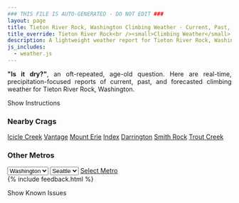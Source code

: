 ```yaml
---
### THIS FILE IS AUTO-GENERATED - DO NOT EDIT ###
layout: page
title: Tieton River Rock, Washington Climbing Weather - Current, Past, and Forecasted Report
title_override: Tieton River Rock<br /><small>Climbing Weather</small>
description: A lightweight weather report for Tieton River Rock, Washington. Optimized for slow internet connections.
js_includes:
  - weather.js
---
```


<section class="measure center lh-copy f5-ns f6 ph2 mv4" style="text-align: justify;">
<strong>"Is it dry?"</strong>, an oft-repeated, age-old question. Here are real-time,
precipitation-focused reports of current, past, and forecasted climbing weather for Tieton River Rock, Washington.
</section>

<p id="settings-toggle" class="mw5 b center tc hover-light-red black-70 pointer">Show Instructions</p>
<section id="settings" class="overflow-hidden" style="display:none;">
    <div class="mv2 ph2 center">
        <div class="fn f6 tc pv2">
            <p class="measure lh-copy center"><strong>Show/hide hourly forecasts</strong> by clicking the desired day.</p>
            <hr class="mw5 p0 mv2 o-60 b0 bt b--light-red light-red bg-light-red">
            <p class="measure lh-copy center"><strong>Current and Past conditions</strong> are measured by the nearest weather station. <strong>Forecast conditions</strong> are calculated and polled separately.</p>
            <hr class="mw5 p0 mv2 o-60 b0 bt b--light-red light-red bg-light-red">
            <p class="measure lh-copy center"><strong>Having issues?</strong> Try <a id="clear-cache" class="no-underline relative fancy-link light-red hover-light-red" href="#">clearing the local cache</a>.</p>
            <hr class="mw5 p0 mv2 o-60 b0 bt b--light-red light-red bg-light-red">
            <p class="measure lh-copy center">Weather data sourced from <a class="no-underline fancy-link relative light-red" target="_blank" href="https://www.weather.gov/documentation/services-web-api">weather.gov</a>.</p>
        </div>
    </div>
</section>
<section id="weather" data-crag="tieton-river-rock-washington" class="mv4-ns mv3 ph2 center"></section>
<section id="nearby" class="tc lh-copy">
  <h3>Nearby Crags</h3>
<a class="nowrap no-underline fancy-link relative light-red mh3" href="/crags/icicle-creek-washington-weather.html">Icicle Creek</a>
<a class="nowrap no-underline fancy-link relative light-red mh3" href="/crags/vantage-washington-weather.html">Vantage</a>
<a class="nowrap no-underline fancy-link relative light-red mh3" href="/crags/mount-erie-washington-weather.html">Mount Erie</a>
<a class="nowrap no-underline fancy-link relative light-red mh3" href="/crags/index-washington-weather.html">Index</a>
<a class="nowrap no-underline fancy-link relative light-red mh3" href="/crags/darrington-washington-weather.html">Darrington</a>
<a class="nowrap no-underline fancy-link relative light-red mh3" href="/crags/smith-rock-oregon-weather.html">Smith Rock</a>
<a class="nowrap no-underline fancy-link relative light-red mh3" href="/crags/trout-creek-oregon-weather.html">Trout Creek</a>
</section>
<section id="nearby" class="tc lh-copy">
  <h3>Other Metros</h3>
  <select class="ma1 bg-near-white pa2" id="stateSel">
    <option value="Texas">Texas</option>
    <option value="Washington" selected>Washington</option>
    <option value="Colorado">Colorado</option>
    <option value="Tennessee">Tennessee</option>
    <option value="Utah">Utah</option>
    <option value="California">California</option>
  </select>
  <select class="ma1 bg-near-white pa2" id="citySel">
    <option value="Seattle" selected>Seattle</option>
  </select>
  <a id="selectMetro" class="f6 link dim ph3 pv2 ma1 dib white bg-light-red" href="/crags/seattle-washington-weather.html">Select Metro</a>
  <script>
    var states = [];
    states["Texas"] = "Austin"
    states["Washington"] = "Seattle"
    states["Colorado"] = "Denver"
    states["Tennessee"] = "Nashville"
    states["Utah"] = "Salt Lake City"
    states["California"] = "San Francisco|Los Angeles"
  </script>
</section>
{% include feedback.html %}
<p id="issues-toggle" class="mw5 b center tc hover-light-red black-70 pointer">Show Known Issues</p>
<section id="issues" class="overflow-hidden tc f6">
</section>

<script>
  var weekly_PDT_70_159 = null
  var hourly_PDT_70_159 = {"@context":["https://geojson.org/geojson-ld/geojson-context.jsonld",{"@version":"1.1","wx":"https://api.weather.gov/ontology#","geo":"http://www.opengis.net/ont/geosparql#","unit":"http://codes.wmo.int/common/unit/","@vocab":"https://api.weather.gov/ontology#"}],"type":"Feature","geometry":{"type":"Polygon","coordinates":[[[-120.9671881,46.703641],[-120.961331,46.682921],[-120.9311391,46.686934],[-120.9369897,46.7076543],[-120.9671881,46.703641]]]},"properties":{"updated":"2021-12-28T08:11:58+00:00","units":"us","forecastGenerator":"HourlyForecastGenerator","generatedAt":"2021-12-28T08:47:01+00:00","updateTime":"2021-12-28T08:11:58+00:00","validTimes":"2021-12-28T02:00:00+00:00/P7DT23H","elevation":{"unitCode":"wmoUnit:m","value":1036.0152},"periods":[{"number":1,"name":"","startTime":"2021-12-28T00:00:00-08:00","endTime":"2021-12-28T01:00:00-08:00","isDaytime":false,"temperature":12,"temperatureUnit":"F","temperatureTrend":null,"windSpeed":"7 mph","windDirection":"W","icon":"https://api.weather.gov/icons/land/night/snow?size=small","shortForecast":"Occasional Snow Showers","detailedForecast":""},{"number":2,"name":"","startTime":"2021-12-28T01:00:00-08:00","endTime":"2021-12-28T02:00:00-08:00","isDaytime":false,"temperature":12,"temperatureUnit":"F","temperatureTrend":null,"windSpeed":"7 mph","windDirection":"W","icon":"https://api.weather.gov/icons/land/night/snow?size=small","shortForecast":"Occasional Snow Showers","detailedForecast":""},{"number":3,"name":"","startTime":"2021-12-28T02:00:00-08:00","endTime":"2021-12-28T03:00:00-08:00","isDaytime":false,"temperature":12,"temperatureUnit":"F","temperatureTrend":null,"windSpeed":"7 mph","windDirection":"W","icon":"https://api.weather.gov/icons/land/night/snow?size=small","shortForecast":"Occasional Snow Showers","detailedForecast":""},{"number":4,"name":"","startTime":"2021-12-28T03:00:00-08:00","endTime":"2021-12-28T04:00:00-08:00","isDaytime":false,"temperature":11,"temperatureUnit":"F","temperatureTrend":null,"windSpeed":"7 mph","windDirection":"W","icon":"https://api.weather.gov/icons/land/night/snow?size=small","shortForecast":"Occasional Snow Showers","detailedForecast":""},{"number":5,"name":"","startTime":"2021-12-28T04:00:00-08:00","endTime":"2021-12-28T05:00:00-08:00","isDaytime":false,"temperature":9,"temperatureUnit":"F","temperatureTrend":null,"windSpeed":"6 mph","windDirection":"W","icon":"https://api.weather.gov/icons/land/night/cold?size=small","shortForecast":"Mostly Cloudy","detailedForecast":""},{"number":6,"name":"","startTime":"2021-12-28T05:00:00-08:00","endTime":"2021-12-28T06:00:00-08:00","isDaytime":false,"temperature":8,"temperatureUnit":"F","temperatureTrend":null,"windSpeed":"6 mph","windDirection":"W","icon":"https://api.weather.gov/icons/land/night/cold?size=small","shortForecast":"Mostly Cloudy","detailedForecast":""},{"number":7,"name":"","startTime":"2021-12-28T06:00:00-08:00","endTime":"2021-12-28T07:00:00-08:00","isDaytime":true,"temperature":8,"temperatureUnit":"F","temperatureTrend":null,"windSpeed":"6 mph","windDirection":"W","icon":"https://api.weather.gov/icons/land/day/cold?size=small","shortForecast":"Partly Sunny","detailedForecast":""},{"number":8,"name":"","startTime":"2021-12-28T07:00:00-08:00","endTime":"2021-12-28T08:00:00-08:00","isDaytime":true,"temperature":8,"temperatureUnit":"F","temperatureTrend":null,"windSpeed":"6 mph","windDirection":"W","icon":"https://api.weather.gov/icons/land/day/cold?size=small","shortForecast":"Partly Sunny","detailedForecast":""},{"number":9,"name":"","startTime":"2021-12-28T08:00:00-08:00","endTime":"2021-12-28T09:00:00-08:00","isDaytime":true,"temperature":10,"temperatureUnit":"F","temperatureTrend":null,"windSpeed":"6 mph","windDirection":"W","icon":"https://api.weather.gov/icons/land/day/cold?size=small","shortForecast":"Partly Sunny","detailedForecast":""},{"number":10,"name":"","startTime":"2021-12-28T09:00:00-08:00","endTime":"2021-12-28T10:00:00-08:00","isDaytime":true,"temperature":13,"temperatureUnit":"F","temperatureTrend":null,"windSpeed":"6 mph","windDirection":"W","icon":"https://api.weather.gov/icons/land/day/bkn?size=small","shortForecast":"Partly Sunny","detailedForecast":""},{"number":11,"name":"","startTime":"2021-12-28T10:00:00-08:00","endTime":"2021-12-28T11:00:00-08:00","isDaytime":true,"temperature":15,"temperatureUnit":"F","temperatureTrend":null,"windSpeed":"6 mph","windDirection":"SW","icon":"https://api.weather.gov/icons/land/day/bkn?size=small","shortForecast":"Partly Sunny","detailedForecast":""},{"number":12,"name":"","startTime":"2021-12-28T11:00:00-08:00","endTime":"2021-12-28T12:00:00-08:00","isDaytime":true,"temperature":17,"temperatureUnit":"F","temperatureTrend":null,"windSpeed":"6 mph","windDirection":"SW","icon":"https://api.weather.gov/icons/land/day/bkn?size=small","shortForecast":"Partly Sunny","detailedForecast":""},{"number":13,"name":"","startTime":"2021-12-28T12:00:00-08:00","endTime":"2021-12-28T13:00:00-08:00","isDaytime":true,"temperature":18,"temperatureUnit":"F","temperatureTrend":null,"windSpeed":"6 mph","windDirection":"SW","icon":"https://api.weather.gov/icons/land/day/bkn?size=small","shortForecast":"Partly Sunny","detailedForecast":""},{"number":14,"name":"","startTime":"2021-12-28T13:00:00-08:00","endTime":"2021-12-28T14:00:00-08:00","isDaytime":true,"temperature":18,"temperatureUnit":"F","temperatureTrend":null,"windSpeed":"6 mph","windDirection":"SW","icon":"https://api.weather.gov/icons/land/day/bkn?size=small","shortForecast":"Partly Sunny","detailedForecast":""},{"number":15,"name":"","startTime":"2021-12-28T14:00:00-08:00","endTime":"2021-12-28T15:00:00-08:00","isDaytime":true,"temperature":18,"temperatureUnit":"F","temperatureTrend":null,"windSpeed":"6 mph","windDirection":"SW","icon":"https://api.weather.gov/icons/land/day/bkn?size=small","shortForecast":"Partly Sunny","detailedForecast":""},{"number":16,"name":"","startTime":"2021-12-28T15:00:00-08:00","endTime":"2021-12-28T16:00:00-08:00","isDaytime":true,"temperature":17,"temperatureUnit":"F","temperatureTrend":null,"windSpeed":"6 mph","windDirection":"SW","icon":"https://api.weather.gov/icons/land/day/bkn?size=small","shortForecast":"Partly Sunny","detailedForecast":""},{"number":17,"name":"","startTime":"2021-12-28T16:00:00-08:00","endTime":"2021-12-28T17:00:00-08:00","isDaytime":true,"temperature":16,"temperatureUnit":"F","temperatureTrend":null,"windSpeed":"6 mph","windDirection":"SE","icon":"https://api.weather.gov/icons/land/day/snow?size=small","shortForecast":"Slight Chance Light Snow","detailedForecast":""},{"number":18,"name":"","startTime":"2021-12-28T17:00:00-08:00","endTime":"2021-12-28T18:00:00-08:00","isDaytime":true,"temperature":14,"temperatureUnit":"F","temperatureTrend":null,"windSpeed":"6 mph","windDirection":"SE","icon":"https://api.weather.gov/icons/land/day/snow?size=small","shortForecast":"Slight Chance Light Snow","detailedForecast":""},{"number":19,"name":"","startTime":"2021-12-28T18:00:00-08:00","endTime":"2021-12-28T19:00:00-08:00","isDaytime":false,"temperature":13,"temperatureUnit":"F","temperatureTrend":null,"windSpeed":"6 mph","windDirection":"SE","icon":"https://api.weather.gov/icons/land/night/snow?size=small","shortForecast":"Slight Chance Light Snow","detailedForecast":""},{"number":20,"name":"","startTime":"2021-12-28T19:00:00-08:00","endTime":"2021-12-28T20:00:00-08:00","isDaytime":false,"temperature":12,"temperatureUnit":"F","temperatureTrend":null,"windSpeed":"5 mph","windDirection":"E","icon":"https://api.weather.gov/icons/land/night/snow?size=small","shortForecast":"Slight Chance Light Snow","detailedForecast":""},{"number":21,"name":"","startTime":"2021-12-28T20:00:00-08:00","endTime":"2021-12-28T21:00:00-08:00","isDaytime":false,"temperature":12,"temperatureUnit":"F","temperatureTrend":null,"windSpeed":"5 mph","windDirection":"E","icon":"https://api.weather.gov/icons/land/night/snow?size=small","shortForecast":"Slight Chance Light Snow","detailedForecast":""},{"number":22,"name":"","startTime":"2021-12-28T21:00:00-08:00","endTime":"2021-12-28T22:00:00-08:00","isDaytime":false,"temperature":12,"temperatureUnit":"F","temperatureTrend":null,"windSpeed":"5 mph","windDirection":"E","icon":"https://api.weather.gov/icons/land/night/snow?size=small","shortForecast":"Slight Chance Light Snow","detailedForecast":""},{"number":23,"name":"","startTime":"2021-12-28T22:00:00-08:00","endTime":"2021-12-28T23:00:00-08:00","isDaytime":false,"temperature":12,"temperatureUnit":"F","temperatureTrend":null,"windSpeed":"5 mph","windDirection":"NE","icon":"https://api.weather.gov/icons/land/night/snow?size=small","shortForecast":"Slight Chance Light Snow","detailedForecast":""},{"number":24,"name":"","startTime":"2021-12-28T23:00:00-08:00","endTime":"2021-12-29T00:00:00-08:00","isDaytime":false,"temperature":11,"temperatureUnit":"F","temperatureTrend":null,"windSpeed":"5 mph","windDirection":"NE","icon":"https://api.weather.gov/icons/land/night/snow?size=small","shortForecast":"Slight Chance Light Snow","detailedForecast":""},{"number":25,"name":"","startTime":"2021-12-29T00:00:00-08:00","endTime":"2021-12-29T01:00:00-08:00","isDaytime":false,"temperature":10,"temperatureUnit":"F","temperatureTrend":null,"windSpeed":"5 mph","windDirection":"NE","icon":"https://api.weather.gov/icons/land/night/snow?size=small","shortForecast":"Slight Chance Light Snow","detailedForecast":""},{"number":26,"name":"","startTime":"2021-12-29T01:00:00-08:00","endTime":"2021-12-29T02:00:00-08:00","isDaytime":false,"temperature":8,"temperatureUnit":"F","temperatureTrend":null,"windSpeed":"5 mph","windDirection":"N","icon":"https://api.weather.gov/icons/land/night/snow?size=small","shortForecast":"Slight Chance Light Snow","detailedForecast":""},{"number":27,"name":"","startTime":"2021-12-29T02:00:00-08:00","endTime":"2021-12-29T03:00:00-08:00","isDaytime":false,"temperature":8,"temperatureUnit":"F","temperatureTrend":null,"windSpeed":"5 mph","windDirection":"N","icon":"https://api.weather.gov/icons/land/night/snow?size=small","shortForecast":"Slight Chance Light Snow","detailedForecast":""},{"number":28,"name":"","startTime":"2021-12-29T03:00:00-08:00","endTime":"2021-12-29T04:00:00-08:00","isDaytime":false,"temperature":8,"temperatureUnit":"F","temperatureTrend":null,"windSpeed":"5 mph","windDirection":"N","icon":"https://api.weather.gov/icons/land/night/snow?size=small","shortForecast":"Slight Chance Light Snow","detailedForecast":""},{"number":29,"name":"","startTime":"2021-12-29T04:00:00-08:00","endTime":"2021-12-29T05:00:00-08:00","isDaytime":false,"temperature":7,"temperatureUnit":"F","temperatureTrend":null,"windSpeed":"5 mph","windDirection":"S","icon":"https://api.weather.gov/icons/land/night/cold?size=small","shortForecast":"Mostly Cloudy","detailedForecast":""},{"number":30,"name":"","startTime":"2021-12-29T05:00:00-08:00","endTime":"2021-12-29T06:00:00-08:00","isDaytime":false,"temperature":7,"temperatureUnit":"F","temperatureTrend":null,"windSpeed":"5 mph","windDirection":"S","icon":"https://api.weather.gov/icons/land/night/cold?size=small","shortForecast":"Mostly Cloudy","detailedForecast":""},{"number":31,"name":"","startTime":"2021-12-29T06:00:00-08:00","endTime":"2021-12-29T07:00:00-08:00","isDaytime":true,"temperature":6,"temperatureUnit":"F","temperatureTrend":null,"windSpeed":"5 mph","windDirection":"S","icon":"https://api.weather.gov/icons/land/day/cold?size=small","shortForecast":"Partly Sunny","detailedForecast":""},{"number":32,"name":"","startTime":"2021-12-29T07:00:00-08:00","endTime":"2021-12-29T08:00:00-08:00","isDaytime":true,"temperature":6,"temperatureUnit":"F","temperatureTrend":null,"windSpeed":"5 mph","windDirection":"S","icon":"https://api.weather.gov/icons/land/day/cold?size=small","shortForecast":"Partly Sunny","detailedForecast":""},{"number":33,"name":"","startTime":"2021-12-29T08:00:00-08:00","endTime":"2021-12-29T09:00:00-08:00","isDaytime":true,"temperature":7,"temperatureUnit":"F","temperatureTrend":null,"windSpeed":"5 mph","windDirection":"S","icon":"https://api.weather.gov/icons/land/day/cold?size=small","shortForecast":"Partly Sunny","detailedForecast":""},{"number":34,"name":"","startTime":"2021-12-29T09:00:00-08:00","endTime":"2021-12-29T10:00:00-08:00","isDaytime":true,"temperature":9,"temperatureUnit":"F","temperatureTrend":null,"windSpeed":"5 mph","windDirection":"S","icon":"https://api.weather.gov/icons/land/day/cold?size=small","shortForecast":"Partly Sunny","detailedForecast":""},{"number":35,"name":"","startTime":"2021-12-29T10:00:00-08:00","endTime":"2021-12-29T11:00:00-08:00","isDaytime":true,"temperature":11,"temperatureUnit":"F","temperatureTrend":null,"windSpeed":"6 mph","windDirection":"E","icon":"https://api.weather.gov/icons/land/day/few?size=small","shortForecast":"Sunny","detailedForecast":""},{"number":36,"name":"","startTime":"2021-12-29T11:00:00-08:00","endTime":"2021-12-29T12:00:00-08:00","isDaytime":true,"temperature":12,"temperatureUnit":"F","temperatureTrend":null,"windSpeed":"6 mph","windDirection":"E","icon":"https://api.weather.gov/icons/land/day/few?size=small","shortForecast":"Sunny","detailedForecast":""},{"number":37,"name":"","startTime":"2021-12-29T12:00:00-08:00","endTime":"2021-12-29T13:00:00-08:00","isDaytime":true,"temperature":13,"temperatureUnit":"F","temperatureTrend":null,"windSpeed":"6 mph","windDirection":"E","icon":"https://api.weather.gov/icons/land/day/few?size=small","shortForecast":"Sunny","detailedForecast":""},{"number":38,"name":"","startTime":"2021-12-29T13:00:00-08:00","endTime":"2021-12-29T14:00:00-08:00","isDaytime":true,"temperature":14,"temperatureUnit":"F","temperatureTrend":null,"windSpeed":"6 mph","windDirection":"SE","icon":"https://api.weather.gov/icons/land/day/few?size=small","shortForecast":"Sunny","detailedForecast":""},{"number":39,"name":"","startTime":"2021-12-29T14:00:00-08:00","endTime":"2021-12-29T15:00:00-08:00","isDaytime":true,"temperature":14,"temperatureUnit":"F","temperatureTrend":null,"windSpeed":"6 mph","windDirection":"SE","icon":"https://api.weather.gov/icons/land/day/few?size=small","shortForecast":"Sunny","detailedForecast":""},{"number":40,"name":"","startTime":"2021-12-29T15:00:00-08:00","endTime":"2021-12-29T16:00:00-08:00","isDaytime":true,"temperature":13,"temperatureUnit":"F","temperatureTrend":null,"windSpeed":"6 mph","windDirection":"SE","icon":"https://api.weather.gov/icons/land/day/few?size=small","shortForecast":"Sunny","detailedForecast":""},{"number":41,"name":"","startTime":"2021-12-29T16:00:00-08:00","endTime":"2021-12-29T17:00:00-08:00","isDaytime":true,"temperature":11,"temperatureUnit":"F","temperatureTrend":null,"windSpeed":"6 mph","windDirection":"S","icon":"https://api.weather.gov/icons/land/day/few?size=small","shortForecast":"Sunny","detailedForecast":""},{"number":42,"name":"","startTime":"2021-12-29T17:00:00-08:00","endTime":"2021-12-29T18:00:00-08:00","isDaytime":true,"temperature":9,"temperatureUnit":"F","temperatureTrend":null,"windSpeed":"6 mph","windDirection":"S","icon":"https://api.weather.gov/icons/land/day/cold?size=small","shortForecast":"Sunny","detailedForecast":""},{"number":43,"name":"","startTime":"2021-12-29T18:00:00-08:00","endTime":"2021-12-29T19:00:00-08:00","isDaytime":false,"temperature":7,"temperatureUnit":"F","temperatureTrend":null,"windSpeed":"6 mph","windDirection":"S","icon":"https://api.weather.gov/icons/land/night/cold?size=small","shortForecast":"Mostly Clear","detailedForecast":""},{"number":44,"name":"","startTime":"2021-12-29T19:00:00-08:00","endTime":"2021-12-29T20:00:00-08:00","isDaytime":false,"temperature":7,"temperatureUnit":"F","temperatureTrend":null,"windSpeed":"7 mph","windDirection":"W","icon":"https://api.weather.gov/icons/land/night/cold?size=small","shortForecast":"Mostly Clear","detailedForecast":""},{"number":45,"name":"","startTime":"2021-12-29T20:00:00-08:00","endTime":"2021-12-29T21:00:00-08:00","isDaytime":false,"temperature":8,"temperatureUnit":"F","temperatureTrend":null,"windSpeed":"7 mph","windDirection":"W","icon":"https://api.weather.gov/icons/land/night/cold?size=small","shortForecast":"Mostly Clear","detailedForecast":""},{"number":46,"name":"","startTime":"2021-12-29T21:00:00-08:00","endTime":"2021-12-29T22:00:00-08:00","isDaytime":false,"temperature":10,"temperatureUnit":"F","temperatureTrend":null,"windSpeed":"7 mph","windDirection":"W","icon":"https://api.weather.gov/icons/land/night/cold?size=small","shortForecast":"Mostly Clear","detailedForecast":""},{"number":47,"name":"","startTime":"2021-12-29T22:00:00-08:00","endTime":"2021-12-29T23:00:00-08:00","isDaytime":false,"temperature":12,"temperatureUnit":"F","temperatureTrend":null,"windSpeed":"7 mph","windDirection":"W","icon":"https://api.weather.gov/icons/land/night/snow?size=small","shortForecast":"Slight Chance Light Snow","detailedForecast":""},{"number":48,"name":"","startTime":"2021-12-29T23:00:00-08:00","endTime":"2021-12-30T00:00:00-08:00","isDaytime":false,"temperature":12,"temperatureUnit":"F","temperatureTrend":null,"windSpeed":"7 mph","windDirection":"W","icon":"https://api.weather.gov/icons/land/night/snow?size=small","shortForecast":"Slight Chance Light Snow","detailedForecast":""},{"number":49,"name":"","startTime":"2021-12-30T00:00:00-08:00","endTime":"2021-12-30T01:00:00-08:00","isDaytime":false,"temperature":12,"temperatureUnit":"F","temperatureTrend":null,"windSpeed":"7 mph","windDirection":"W","icon":"https://api.weather.gov/icons/land/night/snow?size=small","shortForecast":"Slight Chance Light Snow","detailedForecast":""},{"number":50,"name":"","startTime":"2021-12-30T01:00:00-08:00","endTime":"2021-12-30T02:00:00-08:00","isDaytime":false,"temperature":12,"temperatureUnit":"F","temperatureTrend":null,"windSpeed":"7 mph","windDirection":"W","icon":"https://api.weather.gov/icons/land/night/snow?size=small","shortForecast":"Slight Chance Light Snow","detailedForecast":""},{"number":51,"name":"","startTime":"2021-12-30T02:00:00-08:00","endTime":"2021-12-30T03:00:00-08:00","isDaytime":false,"temperature":12,"temperatureUnit":"F","temperatureTrend":null,"windSpeed":"7 mph","windDirection":"W","icon":"https://api.weather.gov/icons/land/night/snow?size=small","shortForecast":"Slight Chance Light Snow","detailedForecast":""},{"number":52,"name":"","startTime":"2021-12-30T03:00:00-08:00","endTime":"2021-12-30T04:00:00-08:00","isDaytime":false,"temperature":13,"temperatureUnit":"F","temperatureTrend":null,"windSpeed":"7 mph","windDirection":"W","icon":"https://api.weather.gov/icons/land/night/snow?size=small","shortForecast":"Slight Chance Light Snow","detailedForecast":""},{"number":53,"name":"","startTime":"2021-12-30T04:00:00-08:00","endTime":"2021-12-30T05:00:00-08:00","isDaytime":false,"temperature":14,"temperatureUnit":"F","temperatureTrend":null,"windSpeed":"9 mph","windDirection":"W","icon":"https://api.weather.gov/icons/land/night/snow?size=small","shortForecast":"Light Snow Likely","detailedForecast":""},{"number":54,"name":"","startTime":"2021-12-30T05:00:00-08:00","endTime":"2021-12-30T06:00:00-08:00","isDaytime":false,"temperature":15,"temperatureUnit":"F","temperatureTrend":null,"windSpeed":"9 mph","windDirection":"W","icon":"https://api.weather.gov/icons/land/night/snow?size=small","shortForecast":"Light Snow Likely","detailedForecast":""},{"number":55,"name":"","startTime":"2021-12-30T06:00:00-08:00","endTime":"2021-12-30T07:00:00-08:00","isDaytime":true,"temperature":15,"temperatureUnit":"F","temperatureTrend":null,"windSpeed":"9 mph","windDirection":"W","icon":"https://api.weather.gov/icons/land/day/snow?size=small","shortForecast":"Light Snow Likely","detailedForecast":""},{"number":56,"name":"","startTime":"2021-12-30T07:00:00-08:00","endTime":"2021-12-30T08:00:00-08:00","isDaytime":true,"temperature":16,"temperatureUnit":"F","temperatureTrend":null,"windSpeed":"8 mph","windDirection":"W","icon":"https://api.weather.gov/icons/land/day/snow?size=small","shortForecast":"Light Snow Likely","detailedForecast":""},{"number":57,"name":"","startTime":"2021-12-30T08:00:00-08:00","endTime":"2021-12-30T09:00:00-08:00","isDaytime":true,"temperature":17,"temperatureUnit":"F","temperatureTrend":null,"windSpeed":"8 mph","windDirection":"W","icon":"https://api.weather.gov/icons/land/day/snow?size=small","shortForecast":"Light Snow Likely","detailedForecast":""},{"number":58,"name":"","startTime":"2021-12-30T09:00:00-08:00","endTime":"2021-12-30T10:00:00-08:00","isDaytime":true,"temperature":18,"temperatureUnit":"F","temperatureTrend":null,"windSpeed":"8 mph","windDirection":"W","icon":"https://api.weather.gov/icons/land/day/snow?size=small","shortForecast":"Light Snow Likely","detailedForecast":""},{"number":59,"name":"","startTime":"2021-12-30T10:00:00-08:00","endTime":"2021-12-30T11:00:00-08:00","isDaytime":true,"temperature":19,"temperatureUnit":"F","temperatureTrend":null,"windSpeed":"9 mph","windDirection":"W","icon":"https://api.weather.gov/icons/land/day/snow?size=small","shortForecast":"Light Snow Likely","detailedForecast":""},{"number":60,"name":"","startTime":"2021-12-30T11:00:00-08:00","endTime":"2021-12-30T12:00:00-08:00","isDaytime":true,"temperature":20,"temperatureUnit":"F","temperatureTrend":null,"windSpeed":"9 mph","windDirection":"W","icon":"https://api.weather.gov/icons/land/day/snow?size=small","shortForecast":"Light Snow Likely","detailedForecast":""},{"number":61,"name":"","startTime":"2021-12-30T12:00:00-08:00","endTime":"2021-12-30T13:00:00-08:00","isDaytime":true,"temperature":21,"temperatureUnit":"F","temperatureTrend":null,"windSpeed":"9 mph","windDirection":"W","icon":"https://api.weather.gov/icons/land/day/snow?size=small","shortForecast":"Light Snow Likely","detailedForecast":""},{"number":62,"name":"","startTime":"2021-12-30T13:00:00-08:00","endTime":"2021-12-30T14:00:00-08:00","isDaytime":true,"temperature":21,"temperatureUnit":"F","temperatureTrend":null,"windSpeed":"7 mph","windDirection":"W","icon":"https://api.weather.gov/icons/land/day/snow?size=small","shortForecast":"Light Snow Likely","detailedForecast":""},{"number":63,"name":"","startTime":"2021-12-30T14:00:00-08:00","endTime":"2021-12-30T15:00:00-08:00","isDaytime":true,"temperature":20,"temperatureUnit":"F","temperatureTrend":null,"windSpeed":"7 mph","windDirection":"W","icon":"https://api.weather.gov/icons/land/day/snow?size=small","shortForecast":"Light Snow Likely","detailedForecast":""},{"number":64,"name":"","startTime":"2021-12-30T15:00:00-08:00","endTime":"2021-12-30T16:00:00-08:00","isDaytime":true,"temperature":19,"temperatureUnit":"F","temperatureTrend":null,"windSpeed":"7 mph","windDirection":"W","icon":"https://api.weather.gov/icons/land/day/snow?size=small","shortForecast":"Light Snow Likely","detailedForecast":""},{"number":65,"name":"","startTime":"2021-12-30T16:00:00-08:00","endTime":"2021-12-30T17:00:00-08:00","isDaytime":true,"temperature":18,"temperatureUnit":"F","temperatureTrend":null,"windSpeed":"7 mph","windDirection":"W","icon":"https://api.weather.gov/icons/land/day/snow?size=small","shortForecast":"Chance Light Snow","detailedForecast":""},{"number":66,"name":"","startTime":"2021-12-30T17:00:00-08:00","endTime":"2021-12-30T18:00:00-08:00","isDaytime":true,"temperature":17,"temperatureUnit":"F","temperatureTrend":null,"windSpeed":"7 mph","windDirection":"W","icon":"https://api.weather.gov/icons/land/day/snow?size=small","shortForecast":"Chance Light Snow","detailedForecast":""},{"number":67,"name":"","startTime":"2021-12-30T18:00:00-08:00","endTime":"2021-12-30T19:00:00-08:00","isDaytime":false,"temperature":17,"temperatureUnit":"F","temperatureTrend":null,"windSpeed":"7 mph","windDirection":"W","icon":"https://api.weather.gov/icons/land/night/snow?size=small","shortForecast":"Chance Light Snow","detailedForecast":""},{"number":68,"name":"","startTime":"2021-12-30T19:00:00-08:00","endTime":"2021-12-30T20:00:00-08:00","isDaytime":false,"temperature":16,"temperatureUnit":"F","temperatureTrend":null,"windSpeed":"6 mph","windDirection":"NW","icon":"https://api.weather.gov/icons/land/night/snow?size=small","shortForecast":"Chance Light Snow","detailedForecast":""},{"number":69,"name":"","startTime":"2021-12-30T20:00:00-08:00","endTime":"2021-12-30T21:00:00-08:00","isDaytime":false,"temperature":15,"temperatureUnit":"F","temperatureTrend":null,"windSpeed":"6 mph","windDirection":"NW","icon":"https://api.weather.gov/icons/land/night/snow?size=small","shortForecast":"Chance Light Snow","detailedForecast":""},{"number":70,"name":"","startTime":"2021-12-30T21:00:00-08:00","endTime":"2021-12-30T22:00:00-08:00","isDaytime":false,"temperature":15,"temperatureUnit":"F","temperatureTrend":null,"windSpeed":"6 mph","windDirection":"NW","icon":"https://api.weather.gov/icons/land/night/snow?size=small","shortForecast":"Chance Light Snow","detailedForecast":""},{"number":71,"name":"","startTime":"2021-12-30T22:00:00-08:00","endTime":"2021-12-30T23:00:00-08:00","isDaytime":false,"temperature":14,"temperatureUnit":"F","temperatureTrend":null,"windSpeed":"6 mph","windDirection":"W","icon":"https://api.weather.gov/icons/land/night/snow?size=small","shortForecast":"Chance Light Snow","detailedForecast":""},{"number":72,"name":"","startTime":"2021-12-30T23:00:00-08:00","endTime":"2021-12-31T00:00:00-08:00","isDaytime":false,"temperature":14,"temperatureUnit":"F","temperatureTrend":null,"windSpeed":"6 mph","windDirection":"W","icon":"https://api.weather.gov/icons/land/night/snow?size=small","shortForecast":"Chance Light Snow","detailedForecast":""},{"number":73,"name":"","startTime":"2021-12-31T00:00:00-08:00","endTime":"2021-12-31T01:00:00-08:00","isDaytime":false,"temperature":13,"temperatureUnit":"F","temperatureTrend":null,"windSpeed":"6 mph","windDirection":"W","icon":"https://api.weather.gov/icons/land/night/snow?size=small","shortForecast":"Chance Light Snow","detailedForecast":""},{"number":74,"name":"","startTime":"2021-12-31T01:00:00-08:00","endTime":"2021-12-31T02:00:00-08:00","isDaytime":false,"temperature":13,"temperatureUnit":"F","temperatureTrend":null,"windSpeed":"6 mph","windDirection":"W","icon":"https://api.weather.gov/icons/land/night/snow?size=small","shortForecast":"Chance Light Snow","detailedForecast":""},{"number":75,"name":"","startTime":"2021-12-31T02:00:00-08:00","endTime":"2021-12-31T03:00:00-08:00","isDaytime":false,"temperature":12,"temperatureUnit":"F","temperatureTrend":null,"windSpeed":"6 mph","windDirection":"W","icon":"https://api.weather.gov/icons/land/night/snow?size=small","shortForecast":"Chance Light Snow","detailedForecast":""},{"number":76,"name":"","startTime":"2021-12-31T03:00:00-08:00","endTime":"2021-12-31T04:00:00-08:00","isDaytime":false,"temperature":12,"temperatureUnit":"F","temperatureTrend":null,"windSpeed":"6 mph","windDirection":"W","icon":"https://api.weather.gov/icons/land/night/snow?size=small","shortForecast":"Chance Light Snow","detailedForecast":""},{"number":77,"name":"","startTime":"2021-12-31T04:00:00-08:00","endTime":"2021-12-31T05:00:00-08:00","isDaytime":false,"temperature":11,"temperatureUnit":"F","temperatureTrend":null,"windSpeed":"6 mph","windDirection":"W","icon":"https://api.weather.gov/icons/land/night/sct?size=small","shortForecast":"Partly Cloudy","detailedForecast":""},{"number":78,"name":"","startTime":"2021-12-31T05:00:00-08:00","endTime":"2021-12-31T06:00:00-08:00","isDaytime":false,"temperature":10,"temperatureUnit":"F","temperatureTrend":null,"windSpeed":"6 mph","windDirection":"W","icon":"https://api.weather.gov/icons/land/night/cold?size=small","shortForecast":"Partly Cloudy","detailedForecast":""},{"number":79,"name":"","startTime":"2021-12-31T06:00:00-08:00","endTime":"2021-12-31T07:00:00-08:00","isDaytime":true,"temperature":9,"temperatureUnit":"F","temperatureTrend":null,"windSpeed":"6 mph","windDirection":"W","icon":"https://api.weather.gov/icons/land/day/cold?size=small","shortForecast":"Mostly Sunny","detailedForecast":""},{"number":80,"name":"","startTime":"2021-12-31T07:00:00-08:00","endTime":"2021-12-31T08:00:00-08:00","isDaytime":true,"temperature":9,"temperatureUnit":"F","temperatureTrend":null,"windSpeed":"6 mph","windDirection":"W","icon":"https://api.weather.gov/icons/land/day/cold?size=small","shortForecast":"Sunny","detailedForecast":""},{"number":81,"name":"","startTime":"2021-12-31T08:00:00-08:00","endTime":"2021-12-31T09:00:00-08:00","isDaytime":true,"temperature":10,"temperatureUnit":"F","temperatureTrend":null,"windSpeed":"6 mph","windDirection":"W","icon":"https://api.weather.gov/icons/land/day/cold?size=small","shortForecast":"Sunny","detailedForecast":""},{"number":82,"name":"","startTime":"2021-12-31T09:00:00-08:00","endTime":"2021-12-31T10:00:00-08:00","isDaytime":true,"temperature":11,"temperatureUnit":"F","temperatureTrend":null,"windSpeed":"6 mph","windDirection":"W","icon":"https://api.weather.gov/icons/land/day/few?size=small","shortForecast":"Sunny","detailedForecast":""},{"number":83,"name":"","startTime":"2021-12-31T10:00:00-08:00","endTime":"2021-12-31T11:00:00-08:00","isDaytime":true,"temperature":12,"temperatureUnit":"F","temperatureTrend":null,"windSpeed":"6 mph","windDirection":"W","icon":"https://api.weather.gov/icons/land/day/few?size=small","shortForecast":"Sunny","detailedForecast":""},{"number":84,"name":"","startTime":"2021-12-31T11:00:00-08:00","endTime":"2021-12-31T12:00:00-08:00","isDaytime":true,"temperature":14,"temperatureUnit":"F","temperatureTrend":null,"windSpeed":"6 mph","windDirection":"W","icon":"https://api.weather.gov/icons/land/day/few?size=small","shortForecast":"Sunny","detailedForecast":""},{"number":85,"name":"","startTime":"2021-12-31T12:00:00-08:00","endTime":"2021-12-31T13:00:00-08:00","isDaytime":true,"temperature":15,"temperatureUnit":"F","temperatureTrend":null,"windSpeed":"6 mph","windDirection":"W","icon":"https://api.weather.gov/icons/land/day/few?size=small","shortForecast":"Sunny","detailedForecast":""},{"number":86,"name":"","startTime":"2021-12-31T13:00:00-08:00","endTime":"2021-12-31T14:00:00-08:00","isDaytime":true,"temperature":16,"temperatureUnit":"F","temperatureTrend":null,"windSpeed":"7 mph","windDirection":"SE","icon":"https://api.weather.gov/icons/land/day/sct?size=small","shortForecast":"Mostly Sunny","detailedForecast":""},{"number":87,"name":"","startTime":"2021-12-31T14:00:00-08:00","endTime":"2021-12-31T15:00:00-08:00","isDaytime":true,"temperature":16,"temperatureUnit":"F","temperatureTrend":null,"windSpeed":"7 mph","windDirection":"SE","icon":"https://api.weather.gov/icons/land/day/sct?size=small","shortForecast":"Mostly Sunny","detailedForecast":""},{"number":88,"name":"","startTime":"2021-12-31T15:00:00-08:00","endTime":"2021-12-31T16:00:00-08:00","isDaytime":true,"temperature":14,"temperatureUnit":"F","temperatureTrend":null,"windSpeed":"7 mph","windDirection":"SE","icon":"https://api.weather.gov/icons/land/day/sct?size=small","shortForecast":"Mostly Sunny","detailedForecast":""},{"number":89,"name":"","startTime":"2021-12-31T16:00:00-08:00","endTime":"2021-12-31T17:00:00-08:00","isDaytime":true,"temperature":13,"temperatureUnit":"F","temperatureTrend":null,"windSpeed":"6 mph","windDirection":"S","icon":"https://api.weather.gov/icons/land/day/sct?size=small","shortForecast":"Mostly Sunny","detailedForecast":""},{"number":90,"name":"","startTime":"2021-12-31T17:00:00-08:00","endTime":"2021-12-31T18:00:00-08:00","isDaytime":true,"temperature":12,"temperatureUnit":"F","temperatureTrend":null,"windSpeed":"6 mph","windDirection":"S","icon":"https://api.weather.gov/icons/land/day/sct?size=small","shortForecast":"Mostly Sunny","detailedForecast":""},{"number":91,"name":"","startTime":"2021-12-31T18:00:00-08:00","endTime":"2021-12-31T19:00:00-08:00","isDaytime":false,"temperature":11,"temperatureUnit":"F","temperatureTrend":null,"windSpeed":"6 mph","windDirection":"S","icon":"https://api.weather.gov/icons/land/night/sct?size=small","shortForecast":"Partly Cloudy","detailedForecast":""},{"number":92,"name":"","startTime":"2021-12-31T19:00:00-08:00","endTime":"2021-12-31T20:00:00-08:00","isDaytime":false,"temperature":10,"temperatureUnit":"F","temperatureTrend":null,"windSpeed":"7 mph","windDirection":"W","icon":"https://api.weather.gov/icons/land/night/cold?size=small","shortForecast":"Partly Cloudy","detailedForecast":""},{"number":93,"name":"","startTime":"2021-12-31T20:00:00-08:00","endTime":"2021-12-31T21:00:00-08:00","isDaytime":false,"temperature":10,"temperatureUnit":"F","temperatureTrend":null,"windSpeed":"7 mph","windDirection":"W","icon":"https://api.weather.gov/icons/land/night/cold?size=small","shortForecast":"Partly Cloudy","detailedForecast":""},{"number":94,"name":"","startTime":"2021-12-31T21:00:00-08:00","endTime":"2021-12-31T22:00:00-08:00","isDaytime":false,"temperature":11,"temperatureUnit":"F","temperatureTrend":null,"windSpeed":"7 mph","windDirection":"W","icon":"https://api.weather.gov/icons/land/night/sct?size=small","shortForecast":"Partly Cloudy","detailedForecast":""},{"number":95,"name":"","startTime":"2021-12-31T22:00:00-08:00","endTime":"2021-12-31T23:00:00-08:00","isDaytime":false,"temperature":11,"temperatureUnit":"F","temperatureTrend":null,"windSpeed":"7 mph","windDirection":"W","icon":"https://api.weather.gov/icons/land/night/sct?size=small","shortForecast":"Partly Cloudy","detailedForecast":""},{"number":96,"name":"","startTime":"2021-12-31T23:00:00-08:00","endTime":"2022-01-01T00:00:00-08:00","isDaytime":false,"temperature":11,"temperatureUnit":"F","temperatureTrend":null,"windSpeed":"7 mph","windDirection":"W","icon":"https://api.weather.gov/icons/land/night/sct?size=small","shortForecast":"Partly Cloudy","detailedForecast":""},{"number":97,"name":"","startTime":"2022-01-01T00:00:00-08:00","endTime":"2022-01-01T01:00:00-08:00","isDaytime":false,"temperature":11,"temperatureUnit":"F","temperatureTrend":null,"windSpeed":"7 mph","windDirection":"W","icon":"https://api.weather.gov/icons/land/night/sct?size=small","shortForecast":"Partly Cloudy","detailedForecast":""},{"number":98,"name":"","startTime":"2022-01-01T01:00:00-08:00","endTime":"2022-01-01T02:00:00-08:00","isDaytime":false,"temperature":11,"temperatureUnit":"F","temperatureTrend":null,"windSpeed":"7 mph","windDirection":"W","icon":"https://api.weather.gov/icons/land/night/sct?size=small","shortForecast":"Partly Cloudy","detailedForecast":""},{"number":99,"name":"","startTime":"2022-01-01T02:00:00-08:00","endTime":"2022-01-01T03:00:00-08:00","isDaytime":false,"temperature":11,"temperatureUnit":"F","temperatureTrend":null,"windSpeed":"7 mph","windDirection":"W","icon":"https://api.weather.gov/icons/land/night/sct?size=small","shortForecast":"Partly Cloudy","detailedForecast":""},{"number":100,"name":"","startTime":"2022-01-01T03:00:00-08:00","endTime":"2022-01-01T04:00:00-08:00","isDaytime":false,"temperature":12,"temperatureUnit":"F","temperatureTrend":null,"windSpeed":"7 mph","windDirection":"W","icon":"https://api.weather.gov/icons/land/night/sct?size=small","shortForecast":"Partly Cloudy","detailedForecast":""},{"number":101,"name":"","startTime":"2022-01-01T04:00:00-08:00","endTime":"2022-01-01T05:00:00-08:00","isDaytime":false,"temperature":12,"temperatureUnit":"F","temperatureTrend":null,"windSpeed":"7 mph","windDirection":"W","icon":"https://api.weather.gov/icons/land/night/snow?size=small","shortForecast":"Slight Chance Light Snow","detailedForecast":""},{"number":102,"name":"","startTime":"2022-01-01T05:00:00-08:00","endTime":"2022-01-01T06:00:00-08:00","isDaytime":false,"temperature":12,"temperatureUnit":"F","temperatureTrend":null,"windSpeed":"7 mph","windDirection":"W","icon":"https://api.weather.gov/icons/land/night/snow?size=small","shortForecast":"Slight Chance Light Snow","detailedForecast":""},{"number":103,"name":"","startTime":"2022-01-01T06:00:00-08:00","endTime":"2022-01-01T07:00:00-08:00","isDaytime":true,"temperature":12,"temperatureUnit":"F","temperatureTrend":null,"windSpeed":"7 mph","windDirection":"W","icon":"https://api.weather.gov/icons/land/day/snow?size=small","shortForecast":"Slight Chance Light Snow","detailedForecast":""},{"number":104,"name":"","startTime":"2022-01-01T07:00:00-08:00","endTime":"2022-01-01T08:00:00-08:00","isDaytime":true,"temperature":13,"temperatureUnit":"F","temperatureTrend":null,"windSpeed":"8 mph","windDirection":"W","icon":"https://api.weather.gov/icons/land/day/snow?size=small","shortForecast":"Slight Chance Light Snow","detailedForecast":""},{"number":105,"name":"","startTime":"2022-01-01T08:00:00-08:00","endTime":"2022-01-01T09:00:00-08:00","isDaytime":true,"temperature":14,"temperatureUnit":"F","temperatureTrend":null,"windSpeed":"8 mph","windDirection":"W","icon":"https://api.weather.gov/icons/land/day/snow?size=small","shortForecast":"Slight Chance Light Snow","detailedForecast":""},{"number":106,"name":"","startTime":"2022-01-01T09:00:00-08:00","endTime":"2022-01-01T10:00:00-08:00","isDaytime":true,"temperature":16,"temperatureUnit":"F","temperatureTrend":null,"windSpeed":"8 mph","windDirection":"W","icon":"https://api.weather.gov/icons/land/day/snow?size=small","shortForecast":"Slight Chance Light Snow","detailedForecast":""},{"number":107,"name":"","startTime":"2022-01-01T10:00:00-08:00","endTime":"2022-01-01T11:00:00-08:00","isDaytime":true,"temperature":17,"temperatureUnit":"F","temperatureTrend":null,"windSpeed":"8 mph","windDirection":"SW","icon":"https://api.weather.gov/icons/land/day/bkn?size=small","shortForecast":"Partly Sunny","detailedForecast":""},{"number":108,"name":"","startTime":"2022-01-01T11:00:00-08:00","endTime":"2022-01-01T12:00:00-08:00","isDaytime":true,"temperature":19,"temperatureUnit":"F","temperatureTrend":null,"windSpeed":"8 mph","windDirection":"SW","icon":"https://api.weather.gov/icons/land/day/bkn?size=small","shortForecast":"Partly Sunny","detailedForecast":""},{"number":109,"name":"","startTime":"2022-01-01T12:00:00-08:00","endTime":"2022-01-01T13:00:00-08:00","isDaytime":true,"temperature":20,"temperatureUnit":"F","temperatureTrend":null,"windSpeed":"8 mph","windDirection":"SW","icon":"https://api.weather.gov/icons/land/day/bkn?size=small","shortForecast":"Partly Sunny","detailedForecast":""},{"number":110,"name":"","startTime":"2022-01-01T13:00:00-08:00","endTime":"2022-01-01T14:00:00-08:00","isDaytime":true,"temperature":21,"temperatureUnit":"F","temperatureTrend":null,"windSpeed":"8 mph","windDirection":"SW","icon":"https://api.weather.gov/icons/land/day/bkn?size=small","shortForecast":"Partly Sunny","detailedForecast":""},{"number":111,"name":"","startTime":"2022-01-01T14:00:00-08:00","endTime":"2022-01-01T15:00:00-08:00","isDaytime":true,"temperature":21,"temperatureUnit":"F","temperatureTrend":null,"windSpeed":"8 mph","windDirection":"SW","icon":"https://api.weather.gov/icons/land/day/bkn?size=small","shortForecast":"Partly Sunny","detailedForecast":""},{"number":112,"name":"","startTime":"2022-01-01T15:00:00-08:00","endTime":"2022-01-01T16:00:00-08:00","isDaytime":true,"temperature":21,"temperatureUnit":"F","temperatureTrend":null,"windSpeed":"8 mph","windDirection":"SW","icon":"https://api.weather.gov/icons/land/day/bkn?size=small","shortForecast":"Partly Sunny","detailedForecast":""},{"number":113,"name":"","startTime":"2022-01-01T16:00:00-08:00","endTime":"2022-01-01T17:00:00-08:00","isDaytime":true,"temperature":20,"temperatureUnit":"F","temperatureTrend":null,"windSpeed":"9 mph","windDirection":"SW","icon":"https://api.weather.gov/icons/land/day/bkn?size=small","shortForecast":"Mostly Cloudy","detailedForecast":""},{"number":114,"name":"","startTime":"2022-01-01T17:00:00-08:00","endTime":"2022-01-01T18:00:00-08:00","isDaytime":true,"temperature":20,"temperatureUnit":"F","temperatureTrend":null,"windSpeed":"9 mph","windDirection":"SW","icon":"https://api.weather.gov/icons/land/day/bkn?size=small","shortForecast":"Mostly Cloudy","detailedForecast":""},{"number":115,"name":"","startTime":"2022-01-01T18:00:00-08:00","endTime":"2022-01-01T19:00:00-08:00","isDaytime":false,"temperature":19,"temperatureUnit":"F","temperatureTrend":null,"windSpeed":"9 mph","windDirection":"SW","icon":"https://api.weather.gov/icons/land/night/bkn?size=small","shortForecast":"Mostly Cloudy","detailedForecast":""},{"number":116,"name":"","startTime":"2022-01-01T19:00:00-08:00","endTime":"2022-01-01T20:00:00-08:00","isDaytime":false,"temperature":19,"temperatureUnit":"F","temperatureTrend":null,"windSpeed":"8 mph","windDirection":"SW","icon":"https://api.weather.gov/icons/land/night/bkn?size=small","shortForecast":"Mostly Cloudy","detailedForecast":""},{"number":117,"name":"","startTime":"2022-01-01T20:00:00-08:00","endTime":"2022-01-01T21:00:00-08:00","isDaytime":false,"temperature":19,"temperatureUnit":"F","temperatureTrend":null,"windSpeed":"8 mph","windDirection":"SW","icon":"https://api.weather.gov/icons/land/night/bkn?size=small","shortForecast":"Mostly Cloudy","detailedForecast":""},{"number":118,"name":"","startTime":"2022-01-01T21:00:00-08:00","endTime":"2022-01-01T22:00:00-08:00","isDaytime":false,"temperature":19,"temperatureUnit":"F","temperatureTrend":null,"windSpeed":"8 mph","windDirection":"SW","icon":"https://api.weather.gov/icons/land/night/bkn?size=small","shortForecast":"Mostly Cloudy","detailedForecast":""},{"number":119,"name":"","startTime":"2022-01-01T22:00:00-08:00","endTime":"2022-01-01T23:00:00-08:00","isDaytime":false,"temperature":19,"temperatureUnit":"F","temperatureTrend":null,"windSpeed":"7 mph","windDirection":"W","icon":"https://api.weather.gov/icons/land/night/snow?size=small","shortForecast":"Slight Chance Light Snow","detailedForecast":""},{"number":120,"name":"","startTime":"2022-01-01T23:00:00-08:00","endTime":"2022-01-02T00:00:00-08:00","isDaytime":false,"temperature":19,"temperatureUnit":"F","temperatureTrend":null,"windSpeed":"7 mph","windDirection":"W","icon":"https://api.weather.gov/icons/land/night/snow?size=small","shortForecast":"Slight Chance Light Snow","detailedForecast":""},{"number":121,"name":"","startTime":"2022-01-02T00:00:00-08:00","endTime":"2022-01-02T01:00:00-08:00","isDaytime":false,"temperature":19,"temperatureUnit":"F","temperatureTrend":null,"windSpeed":"7 mph","windDirection":"W","icon":"https://api.weather.gov/icons/land/night/snow?size=small","shortForecast":"Slight Chance Light Snow","detailedForecast":""},{"number":122,"name":"","startTime":"2022-01-02T01:00:00-08:00","endTime":"2022-01-02T02:00:00-08:00","isDaytime":false,"temperature":19,"temperatureUnit":"F","temperatureTrend":null,"windSpeed":"7 mph","windDirection":"W","icon":"https://api.weather.gov/icons/land/night/snow?size=small","shortForecast":"Slight Chance Light Snow","detailedForecast":""},{"number":123,"name":"","startTime":"2022-01-02T02:00:00-08:00","endTime":"2022-01-02T03:00:00-08:00","isDaytime":false,"temperature":19,"temperatureUnit":"F","temperatureTrend":null,"windSpeed":"7 mph","windDirection":"W","icon":"https://api.weather.gov/icons/land/night/snow?size=small","shortForecast":"Slight Chance Light Snow","detailedForecast":""},{"number":124,"name":"","startTime":"2022-01-02T03:00:00-08:00","endTime":"2022-01-02T04:00:00-08:00","isDaytime":false,"temperature":18,"temperatureUnit":"F","temperatureTrend":null,"windSpeed":"7 mph","windDirection":"W","icon":"https://api.weather.gov/icons/land/night/snow?size=small","shortForecast":"Slight Chance Light Snow","detailedForecast":""},{"number":125,"name":"","startTime":"2022-01-02T04:00:00-08:00","endTime":"2022-01-02T05:00:00-08:00","isDaytime":false,"temperature":18,"temperatureUnit":"F","temperatureTrend":null,"windSpeed":"7 mph","windDirection":"SW","icon":"https://api.weather.gov/icons/land/night/snow?size=small","shortForecast":"Chance Light Snow","detailedForecast":""},{"number":126,"name":"","startTime":"2022-01-02T05:00:00-08:00","endTime":"2022-01-02T06:00:00-08:00","isDaytime":false,"temperature":18,"temperatureUnit":"F","temperatureTrend":null,"windSpeed":"7 mph","windDirection":"SW","icon":"https://api.weather.gov/icons/land/night/snow?size=small","shortForecast":"Chance Light Snow","detailedForecast":""},{"number":127,"name":"","startTime":"2022-01-02T06:00:00-08:00","endTime":"2022-01-02T07:00:00-08:00","isDaytime":true,"temperature":18,"temperatureUnit":"F","temperatureTrend":null,"windSpeed":"7 mph","windDirection":"SW","icon":"https://api.weather.gov/icons/land/day/snow?size=small","shortForecast":"Chance Light Snow","detailedForecast":""},{"number":128,"name":"","startTime":"2022-01-02T07:00:00-08:00","endTime":"2022-01-02T08:00:00-08:00","isDaytime":true,"temperature":18,"temperatureUnit":"F","temperatureTrend":null,"windSpeed":"7 mph","windDirection":"SW","icon":"https://api.weather.gov/icons/land/day/snow?size=small","shortForecast":"Chance Light Snow","detailedForecast":""},{"number":129,"name":"","startTime":"2022-01-02T08:00:00-08:00","endTime":"2022-01-02T09:00:00-08:00","isDaytime":true,"temperature":19,"temperatureUnit":"F","temperatureTrend":null,"windSpeed":"7 mph","windDirection":"SW","icon":"https://api.weather.gov/icons/land/day/snow?size=small","shortForecast":"Chance Light Snow","detailedForecast":""},{"number":130,"name":"","startTime":"2022-01-02T09:00:00-08:00","endTime":"2022-01-02T10:00:00-08:00","isDaytime":true,"temperature":20,"temperatureUnit":"F","temperatureTrend":null,"windSpeed":"7 mph","windDirection":"SW","icon":"https://api.weather.gov/icons/land/day/snow?size=small","shortForecast":"Chance Light Snow","detailedForecast":""},{"number":131,"name":"","startTime":"2022-01-02T10:00:00-08:00","endTime":"2022-01-02T11:00:00-08:00","isDaytime":true,"temperature":21,"temperatureUnit":"F","temperatureTrend":null,"windSpeed":"8 mph","windDirection":"S","icon":"https://api.weather.gov/icons/land/day/snow?size=small","shortForecast":"Light Snow Likely","detailedForecast":""},{"number":132,"name":"","startTime":"2022-01-02T11:00:00-08:00","endTime":"2022-01-02T12:00:00-08:00","isDaytime":true,"temperature":22,"temperatureUnit":"F","temperatureTrend":null,"windSpeed":"8 mph","windDirection":"S","icon":"https://api.weather.gov/icons/land/day/snow?size=small","shortForecast":"Light Snow Likely","detailedForecast":""},{"number":133,"name":"","startTime":"2022-01-02T12:00:00-08:00","endTime":"2022-01-02T13:00:00-08:00","isDaytime":true,"temperature":23,"temperatureUnit":"F","temperatureTrend":null,"windSpeed":"8 mph","windDirection":"S","icon":"https://api.weather.gov/icons/land/day/snow?size=small","shortForecast":"Light Snow Likely","detailedForecast":""},{"number":134,"name":"","startTime":"2022-01-02T13:00:00-08:00","endTime":"2022-01-02T14:00:00-08:00","isDaytime":true,"temperature":24,"temperatureUnit":"F","temperatureTrend":null,"windSpeed":"9 mph","windDirection":"SE","icon":"https://api.weather.gov/icons/land/day/snow?size=small","shortForecast":"Light Snow Likely","detailedForecast":""},{"number":135,"name":"","startTime":"2022-01-02T14:00:00-08:00","endTime":"2022-01-02T15:00:00-08:00","isDaytime":true,"temperature":24,"temperatureUnit":"F","temperatureTrend":null,"windSpeed":"9 mph","windDirection":"SE","icon":"https://api.weather.gov/icons/land/day/snow?size=small","shortForecast":"Light Snow Likely","detailedForecast":""},{"number":136,"name":"","startTime":"2022-01-02T15:00:00-08:00","endTime":"2022-01-02T16:00:00-08:00","isDaytime":true,"temperature":23,"temperatureUnit":"F","temperatureTrend":null,"windSpeed":"9 mph","windDirection":"SE","icon":"https://api.weather.gov/icons/land/day/snow?size=small","shortForecast":"Light Snow Likely","detailedForecast":""},{"number":137,"name":"","startTime":"2022-01-02T16:00:00-08:00","endTime":"2022-01-02T17:00:00-08:00","isDaytime":true,"temperature":22,"temperatureUnit":"F","temperatureTrend":null,"windSpeed":"9 mph","windDirection":"SE","icon":"https://api.weather.gov/icons/land/day/snow?size=small","shortForecast":"Light Snow Likely","detailedForecast":""},{"number":138,"name":"","startTime":"2022-01-02T17:00:00-08:00","endTime":"2022-01-02T18:00:00-08:00","isDaytime":true,"temperature":21,"temperatureUnit":"F","temperatureTrend":null,"windSpeed":"9 mph","windDirection":"SE","icon":"https://api.weather.gov/icons/land/day/snow?size=small","shortForecast":"Light Snow Likely","detailedForecast":""},{"number":139,"name":"","startTime":"2022-01-02T18:00:00-08:00","endTime":"2022-01-02T19:00:00-08:00","isDaytime":false,"temperature":21,"temperatureUnit":"F","temperatureTrend":null,"windSpeed":"9 mph","windDirection":"SE","icon":"https://api.weather.gov/icons/land/night/snow?size=small","shortForecast":"Light Snow Likely","detailedForecast":""},{"number":140,"name":"","startTime":"2022-01-02T19:00:00-08:00","endTime":"2022-01-02T20:00:00-08:00","isDaytime":false,"temperature":20,"temperatureUnit":"F","temperatureTrend":null,"windSpeed":"7 mph","windDirection":"SE","icon":"https://api.weather.gov/icons/land/night/snow?size=small","shortForecast":"Light Snow Likely","detailedForecast":""},{"number":141,"name":"","startTime":"2022-01-02T20:00:00-08:00","endTime":"2022-01-02T21:00:00-08:00","isDaytime":false,"temperature":20,"temperatureUnit":"F","temperatureTrend":null,"windSpeed":"7 mph","windDirection":"SE","icon":"https://api.weather.gov/icons/land/night/snow?size=small","shortForecast":"Light Snow Likely","detailedForecast":""},{"number":142,"name":"","startTime":"2022-01-02T21:00:00-08:00","endTime":"2022-01-02T22:00:00-08:00","isDaytime":false,"temperature":20,"temperatureUnit":"F","temperatureTrend":null,"windSpeed":"7 mph","windDirection":"SE","icon":"https://api.weather.gov/icons/land/night/snow?size=small","shortForecast":"Light Snow Likely","detailedForecast":""},{"number":143,"name":"","startTime":"2022-01-02T22:00:00-08:00","endTime":"2022-01-02T23:00:00-08:00","isDaytime":false,"temperature":20,"temperatureUnit":"F","temperatureTrend":null,"windSpeed":"7 mph","windDirection":"SE","icon":"https://api.weather.gov/icons/land/night/snow?size=small","shortForecast":"Light Snow Likely","detailedForecast":""},{"number":144,"name":"","startTime":"2022-01-02T23:00:00-08:00","endTime":"2022-01-03T00:00:00-08:00","isDaytime":false,"temperature":20,"temperatureUnit":"F","temperatureTrend":null,"windSpeed":"7 mph","windDirection":"SE","icon":"https://api.weather.gov/icons/land/night/snow?size=small","shortForecast":"Light Snow Likely","detailedForecast":""},{"number":145,"name":"","startTime":"2022-01-03T00:00:00-08:00","endTime":"2022-01-03T01:00:00-08:00","isDaytime":false,"temperature":21,"temperatureUnit":"F","temperatureTrend":null,"windSpeed":"7 mph","windDirection":"SE","icon":"https://api.weather.gov/icons/land/night/snow?size=small","shortForecast":"Light Snow Likely","detailedForecast":""},{"number":146,"name":"","startTime":"2022-01-03T01:00:00-08:00","endTime":"2022-01-03T02:00:00-08:00","isDaytime":false,"temperature":21,"temperatureUnit":"F","temperatureTrend":null,"windSpeed":"6 mph","windDirection":"SE","icon":"https://api.weather.gov/icons/land/night/snow?size=small","shortForecast":"Light Snow Likely","detailedForecast":""},{"number":147,"name":"","startTime":"2022-01-03T02:00:00-08:00","endTime":"2022-01-03T03:00:00-08:00","isDaytime":false,"temperature":21,"temperatureUnit":"F","temperatureTrend":null,"windSpeed":"6 mph","windDirection":"SE","icon":"https://api.weather.gov/icons/land/night/snow?size=small","shortForecast":"Light Snow Likely","detailedForecast":""},{"number":148,"name":"","startTime":"2022-01-03T03:00:00-08:00","endTime":"2022-01-03T04:00:00-08:00","isDaytime":false,"temperature":20,"temperatureUnit":"F","temperatureTrend":null,"windSpeed":"6 mph","windDirection":"SE","icon":"https://api.weather.gov/icons/land/night/snow?size=small","shortForecast":"Light Snow Likely","detailedForecast":""},{"number":149,"name":"","startTime":"2022-01-03T04:00:00-08:00","endTime":"2022-01-03T05:00:00-08:00","isDaytime":false,"temperature":20,"temperatureUnit":"F","temperatureTrend":null,"windSpeed":"7 mph","windDirection":"W","icon":"https://api.weather.gov/icons/land/night/snow?size=small","shortForecast":"Light Snow Likely","detailedForecast":""},{"number":150,"name":"","startTime":"2022-01-03T05:00:00-08:00","endTime":"2022-01-03T06:00:00-08:00","isDaytime":false,"temperature":20,"temperatureUnit":"F","temperatureTrend":null,"windSpeed":"7 mph","windDirection":"W","icon":"https://api.weather.gov/icons/land/night/snow?size=small","shortForecast":"Light Snow Likely","detailedForecast":""},{"number":151,"name":"","startTime":"2022-01-03T06:00:00-08:00","endTime":"2022-01-03T07:00:00-08:00","isDaytime":true,"temperature":19,"temperatureUnit":"F","temperatureTrend":null,"windSpeed":"7 mph","windDirection":"W","icon":"https://api.weather.gov/icons/land/day/snow?size=small","shortForecast":"Light Snow Likely","detailedForecast":""},{"number":152,"name":"","startTime":"2022-01-03T07:00:00-08:00","endTime":"2022-01-03T08:00:00-08:00","isDaytime":true,"temperature":19,"temperatureUnit":"F","temperatureTrend":null,"windSpeed":"7 mph","windDirection":"W","icon":"https://api.weather.gov/icons/land/day/snow?size=small","shortForecast":"Light Snow Likely","detailedForecast":""},{"number":153,"name":"","startTime":"2022-01-03T08:00:00-08:00","endTime":"2022-01-03T09:00:00-08:00","isDaytime":true,"temperature":19,"temperatureUnit":"F","temperatureTrend":null,"windSpeed":"7 mph","windDirection":"W","icon":"https://api.weather.gov/icons/land/day/snow?size=small","shortForecast":"Light Snow Likely","detailedForecast":""},{"number":154,"name":"","startTime":"2022-01-03T09:00:00-08:00","endTime":"2022-01-03T10:00:00-08:00","isDaytime":true,"temperature":20,"temperatureUnit":"F","temperatureTrend":null,"windSpeed":"7 mph","windDirection":"W","icon":"https://api.weather.gov/icons/land/day/snow?size=small","shortForecast":"Light Snow Likely","detailedForecast":""},{"number":155,"name":"","startTime":"2022-01-03T10:00:00-08:00","endTime":"2022-01-03T11:00:00-08:00","isDaytime":true,"temperature":21,"temperatureUnit":"F","temperatureTrend":null,"windSpeed":"8 mph","windDirection":"NE","icon":"https://api.weather.gov/icons/land/day/snow?size=small","shortForecast":"Light Snow Likely","detailedForecast":""},{"number":156,"name":"","startTime":"2022-01-03T11:00:00-08:00","endTime":"2022-01-03T12:00:00-08:00","isDaytime":true,"temperature":22,"temperatureUnit":"F","temperatureTrend":null,"windSpeed":"8 mph","windDirection":"NE","icon":"https://api.weather.gov/icons/land/day/snow?size=small","shortForecast":"Light Snow Likely","detailedForecast":""}]}}
  var crags_config = [
  {
    "name": "Tieton River Rock",
    "note": "Mostly andesite (similar to basalt).",
    "mountainProject": "https://www.mountainproject.com/area/105921237/tieton-river",
    "station": "AT095",
    "office": "PDT/70,159",
    "coordinates": [
      -120.958,
      46.684
    ]
  }
]</script>
